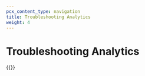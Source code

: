 ```yaml
---
pcx_content_type: navigation
title: Troubleshooting Analytics
weight: 4
---
```


# Troubleshooting Analytics

{{<directory-listing>}}